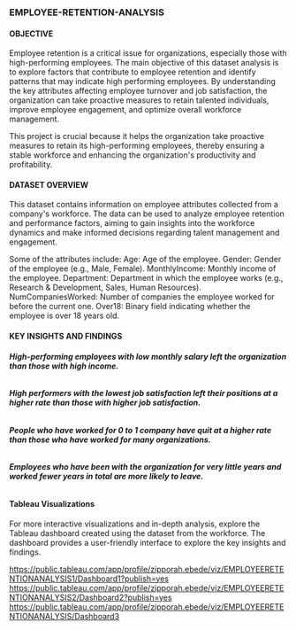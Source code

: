 ### EMPLOYEE-RETENTION-ANALYSIS

#### OBJECTIVE
Employee retention is a critical issue for organizations, especially those with high-performing employees.
The main objective of this dataset analysis is to explore factors that contribute to employee retention and identify patterns that may indicate high performing employees. 
 By understanding the key attributes affecting employee turnover and job satisfaction, 
 the organization can take proactive measures to retain talented individuals, improve employee engagement, and optimize overall workforce management.

This project is crucial because it helps the organization take proactive measures to retain its high-performing employees, 
thereby ensuring a stable workforce and enhancing the organization's productivity and profitability. 

  #### DATASET OVERVIEW
  This dataset contains information on employee attributes collected from a company's workforce. 
  The data can be used to analyze employee retention and performance factors, aiming to gain insights into the workforce dynamics and make informed decisions regarding talent management and engagement.

Some of the attributes include:
Age: Age of the employee.
Gender: Gender of the employee (e.g., Male, Female).
MonthlyIncome: Monthly income of the employee.
Department: Department in which the employee works (e.g., Research & Development, Sales, Human Resources).
NumCompaniesWorked: Number of companies the employee worked for before the current one.
Over18: Binary field indicating whether the employee is over 18 years old.


#### KEY INSIGHTS AND FINDINGS

###### **High-performing employees with low monthly salary left the organization than those with high income.**

###### **High performers with the lowest job satisfaction left their positions at a higher rate than those with higher job satisfaction.**

###### **People who have worked for 0 to 1 company have quit at a higher rate than those who have worked for many organizations.**

###### **Employees who have been with the organization for very little years and worked fewer years in total are more likely to leave.** 



#### Tableau Visualizations
For more interactive visualizations and in-depth analysis, explore the Tableau dashboard created using the dataset from the workforce. The dashboard provides a user-friendly interface to explore the key insights and findings.

https://public.tableau.com/app/profile/zipporah.ebede/viz/EMPLOYEERETENTIONANALYSIS1/Dashboard1?publish=yes
https://public.tableau.com/app/profile/zipporah.ebede/viz/EMPLOYEERETENTIONANALYSIS2/Dashboard2?publish=yes
https://public.tableau.com/app/profile/zipporah.ebede/viz/EMPLOYEERETENTIONANALYSIS/Dashboard3
